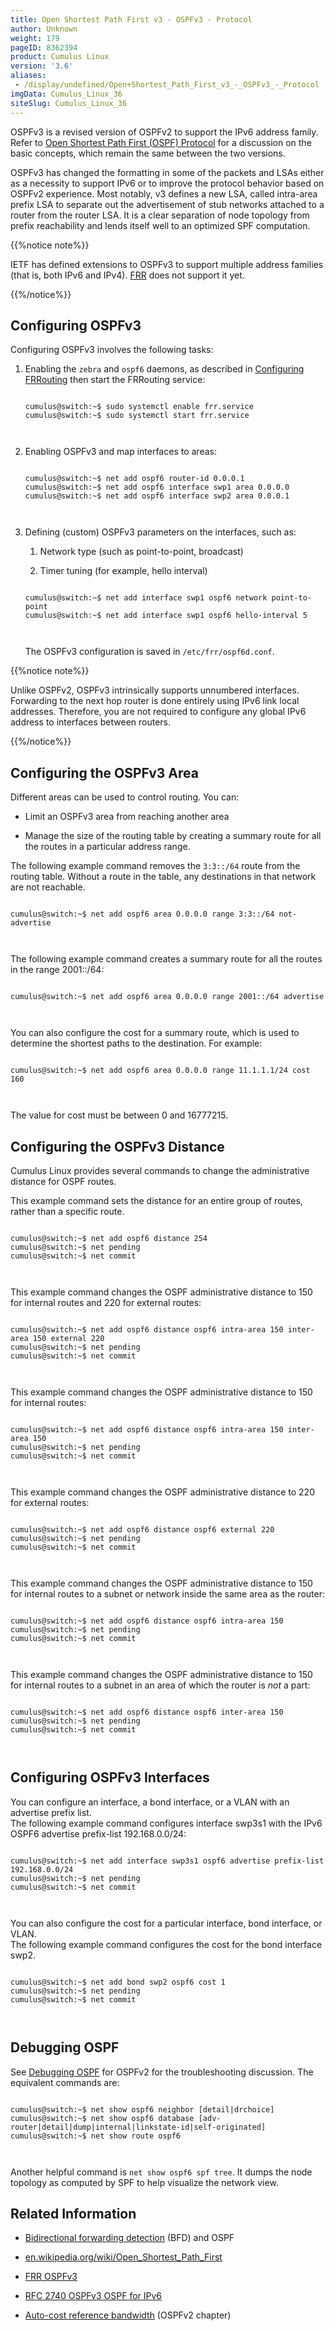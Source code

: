 ```yaml
---
title: Open Shortest Path First v3 - OSPFv3 - Protocol
author: Unknown
weight: 179
pageID: 8362394
product: Cumulus Linux
version: '3.6'
aliases:
 - /display/undefined/Open+Shortest_Path_First_v3_-_OSPFv3_-_Protocol
imgData: Cumulus_Linux_36
siteSlug: Cumulus_Linux_36
---
```

OSPFv3 is a revised version of OSPFv2 to support the IPv6 address
family. Refer to [Open Shortest Path First (OSPF)
Protocol](/Users/dcawley/Docs/Hugo/testDocs/content/version2/Cumulus_Linux_36//Layer_3/Open_Shortest_Path_First_v3_-_OSPFv3_-_Protocol/)
for a discussion on the basic concepts, which remain the same between
the two versions.

OSPFv3 has changed the formatting in some of the packets and LSAs either
as a necessity to support IPv6 or to improve the protocol behavior based
on OSPFv2 experience. Most notably, v3 defines a new LSA, called
intra-area prefix LSA to separate out the advertisement of stub networks
attached to a router from the router LSA. It is a clear separation of
node topology from prefix reachability and lends itself well to an
optimized SPF computation.

{{%notice note%}}

IETF has defined extensions to OSPFv3 to support multiple address
families (that is, both IPv6 and IPv4).
[FRR](/Users/dcawley/Docs/Hugo/testDocs/content/version2/Cumulus_Linux_36//Layer_3/Open_Shortest_Path_First_v3_-_OSPFv3_-_Protocol/)
does not support it yet.

{{%/notice%}}

## Configuring OSPFv3

Configuring OSPFv3 involves the following tasks:

1.  Enabling the `zebra` and `ospf6` daemons, as described in
    [Configuring
    FRRouting](/Users/dcawley/Docs/Hugo/testDocs/content/version2/Cumulus_Linux_36//Layer_3/Open_Shortest_Path_First_v3_-_OSPFv3_-_Protocol/)
    then start the FRRouting service:
    
    ``` 
                       
    cumulus@switch:~$ sudo systemctl enable frr.service
    cumulus@switch:~$ sudo systemctl start frr.service
       
        
    ```

2.  Enabling OSPFv3 and map interfaces to areas:
    
    ``` 
                       
    cumulus@switch:~$ net add ospf6 router-id 0.0.0.1
    cumulus@switch:~$ net add ospf6 interface swp1 area 0.0.0.0
    cumulus@switch:~$ net add ospf6 interface swp2 area 0.0.0.1
       
        
    ```

3.  Defining (custom) OSPFv3 parameters on the interfaces, such as:
    
    1.  Network type (such as point-to-point, broadcast)
    
    2.  Timer tuning (for example, hello interval)
    
    <!-- end list -->
    
    ``` 
                       
    cumulus@switch:~$ net add interface swp1 ospf6 network point-to-point
    cumulus@switch:~$ net add interface swp1 ospf6 hello-interval 5
       
        
    ```
    
    The OSPFv3 configuration is saved in `/etc/frr/ospf6d.conf`.

{{%notice note%}}

Unlike OSPFv2, OSPFv3 intrinsically supports unnumbered interfaces.
Forwarding to the next hop router is done entirely using IPv6 link local
addresses. Therefore, you are not required to configure any global IPv6
address to interfaces between routers.

{{%/notice%}}

## Configuring the OSPFv3 Area

Different areas can be used to control routing. You can:

  - Limit an OSPFv3 area from reaching another area

  - Manage the size of the routing table by creating a summary route for
    all the routes in a particular address range.

The following example command removes the `3:3::/64` route from the
routing table. Without a route in the table, any destinations in that
network are not reachable.

``` 
                   
cumulus@switch:~$ net add ospf6 area 0.0.0.0 range 3:3::/64 not-advertise 
   
    
```

The following example command creates a summary route for all the routes
in the range 2001::/64:

``` 
                   
cumulus@switch:~$ net add ospf6 area 0.0.0.0 range 2001::/64 advertise
   
    
```

You can also configure the cost for a summary route, which is used to
determine the shortest paths to the destination. For example:

``` 
                   
cumulus@switch:~$ net add ospf6 area 0.0.0.0 range 11.1.1.1/24 cost 160
   
    
```

The value for cost must be between 0 and 16777215.

## Configuring the OSPFv3 Distance

Cumulus Linux provides several commands to change the administrative
distance for OSPF routes.

This example command sets the distance for an entire group of routes,
rather than a specific route.

``` 
                   
cumulus@switch:~$ net add ospf6 distance 254
cumulus@switch:~$ net pending
cumulus@switch:~$ net commit
   
    
```

This example command changes the OSPF administrative distance to 150 for
internal routes and 220 for external routes:

``` 
                   
cumulus@switch:~$ net add ospf6 distance ospf6 intra-area 150 inter-area 150 external 220
cumulus@switch:~$ net pending
cumulus@switch:~$ net commit
   
    
```

This example command changes the OSPF administrative distance to 150 for
internal routes:

``` 
                   
cumulus@switch:~$ net add ospf6 distance ospf6 intra-area 150 inter-area 150
cumulus@switch:~$ net pending
cumulus@switch:~$ net commit
   
    
```

This example command changes the OSPF administrative distance to 220 for
external routes:

``` 
                   
cumulus@switch:~$ net add ospf6 distance ospf6 external 220
cumulus@switch:~$ net pending
cumulus@switch:~$ net commit
   
    
```

This example command changes the OSPF administrative distance to 150 for
internal routes to a subnet or network inside the same area as the
router:

``` 
                   
cumulus@switch:~$ net add ospf6 distance ospf6 intra-area 150
cumulus@switch:~$ net pending
cumulus@switch:~$ net commit
   
    
```

This example command changes the OSPF administrative distance to 150 for
internal routes to a subnet in an area of which the router is *not* a
part:

``` 
                   
cumulus@switch:~$ net add ospf6 distance ospf6 inter-area 150
cumulus@switch:~$ net pending
cumulus@switch:~$ net commit
   
    
```

## Configuring OSPFv3 Interfaces

You can configure an interface, a bond interface, or a VLAN with an
advertise prefix list.  
The following example command configures interface swp3s1 with the IPv6
OSPF6 advertise prefix-list 192.168.0.0/24:

``` 
                   
cumulus@switch:~$ net add interface swp3s1 ospf6 advertise prefix-list 192.168.0.0/24
cumulus@switch:~$ net pending
cumulus@switch:~$ net commit
   
    
```

You can also configure the cost for a particular interface, bond
interface, or VLAN.  
The following example command configures the cost for the bond interface
swp2.

``` 
                   
cumulus@switch:~$ net add bond swp2 ospf6 cost 1
cumulus@switch:~$ net pending
cumulus@switch:~$ net commit
   
    
```

## Debugging OSPF

See [Debugging
OSPF](/Users/dcawley/Docs/Hugo/testDocs/content/version2/Cumulus_Linux_36//Layer_3/Open_Shortest_Path_First_v3_-_OSPFv3_-_Protocol/)
for OSPFv2 for the troubleshooting discussion. The equivalent commands
are:

``` 
                   
cumulus@switch:~$ net show ospf6 neighbor [detail|drchoice]
cumulus@switch:~$ net show ospf6 database [adv-router|detail|dump|internal|linkstate-id|self-originated]
cumulus@switch:~$ net show route ospf6
   
    
```

Another helpful command is `net show ospf6 spf tree`. It dumps the node
topology as computed by SPF to help visualize the network view.

## Related Information

  - [Bidirectional forwarding
    detection](/Users/dcawley/Docs/Hugo/testDocs/content/version2/Cumulus_Linux_36//Layer_3/Open_Shortest_Path_First_v3_-_OSPFv3_-_Protocol/)
    (BFD) and OSPF

  - [en.wikipedia.org/wiki/Open\_Shortest\_Path\_First](http://en.wikipedia.org/wiki/Open_Shortest_Path_First)

  - [FRR OSPFv3](https://frrouting.org/user-guide/ospf6d.html)

  - [RFC 2740 OSPFv3 OSPF for IPv6](https://tools.ietf.org/html/rfc2740)

  - [Auto-cost reference
    bandwidth](/Users/dcawley/Docs/Hugo/testDocs/content/version2/Cumulus_Linux_36//Layer_3/Open_Shortest_Path_First_v3_-_OSPFv3_-_Protocol/)
    (OSPFv2 chapter)
